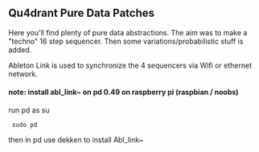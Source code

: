 <h2>Qu4drant Pure Data Patches</h2>

Here you'll find plenty of pure data abstractions.
The aim was to make a "techno" 16 step sequencer. 
Then some variations/probabilistic stuff is added.

Ableton Link is used to synchronize the 4 sequencers via Wifi or ethernet network.

<h4>note: install abl_link~ on pd 0.49 on raspberry pi (raspbian / noobs) </h4>

run pd as su

<code> sudo pd </code>

then in pd use dekken to install Abl_link~ 
